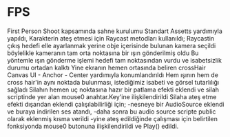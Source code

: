 # FPS
First Person Shoot kapsamında sahne kurulumu Standart Assetts yardımıyla yapıldı,
Karakterin ateş etmesi için Raycast metodları kullanıldı;
Raycastin çıkış hedefi elle ayarlanmak yerine obje içerisinde bulunan kamera seçildi böylelikle kameranın tam orta noktasına bir ışın gönderilmiş oldu
Bu yöntemle ışın gönderme işlemi hedefi tam noktasından vurdu ve isabetsizlik durumu ortadan kalktı
Yine ekranın hemen ortasında beliren crossHair Canvas UI - Anchor - Center yardımıyla konumlandırıldı
Hem ışının hem de cross hair'in aynı noktada bulunması, istediğimiz isabeti ve görsel tutarlılığı sağladı
Silahın hemen uç noktasına hazır bir patlama efekti eklendi ve silah scriptinde yer alan mouse0 anahtar.Key'ine ilişkilendirildi
Silaha ateş etme efekti dışarıdan eklendi çalışılabilirliği için;
  -nesneye bir AudioSource eklendi ve buraya indirilen ses atandı,
  -daha sonra bu audio source scripte public olarak eklenmiş kısma verildi
  -yine ateş edildiğinde çalışması için belirtilen fonksiyonda mouse0 butonuna ilişkilendirildi ve Play() edildi.
